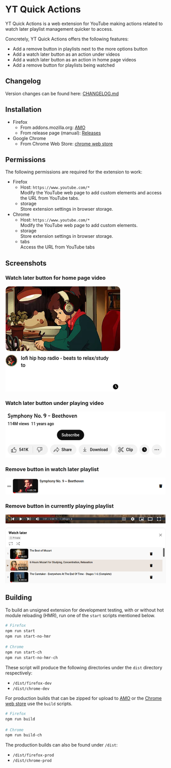 # YT Quick Actions

YT Quick Actions is a web extension for YouTube making actions related to watch later playlist management quicker
to access.

Concretely, YT Quick Actions offers the following features:

- Add a remove button in playlists next to the more options button
- Add a watch later button as an action under videos
- Add a watch later button as an action in home page videos
- Add a remove button for playlists being watched

## Changelog

Version changes can be found here: [CHANGELOG.md](./CHANGELOG.md)

## Installation

- Firefox
  - From addons.mozilla.org: [AMO](https://addons.mozilla.org/en-US/firefox/addon/yt-quick-actions/)
  - From release page (manual): [Releases](https://github.com/Compile-Time/yt-quick-actions/releases)
- Google Chrome
  - From Chrome Web Store:
    [chrome web store](https://chrome.google.com/webstore/detail/yt-quick-actions/lopaoogidddnpogjngfhbaklhdecmcii)

## Permissions

The following permissions are required for the extension to work:

- Firefox
  - Host: `https://www.youtube.com/*`
    <br>Modify the YouTube web page to add custom elements and access the URL from YouTube tabs.
  - storage
    <br>Store extension settings in browser storage.
- Chrome
  - Host: `https://www.youtube.com/*`
    <br>Modify the YouTube web page to add custom elements.
  - storage
    <br>Store extension settings in browser storage.
  - tabs
    <br>Access the URL from YouTube tabs

## Screenshots

### Watch later button for home page video

![Home page watch later button](documentation/images/home_page_sample.png "Home page watch later button")

### Watch later button under playing video

![Watch later button under playing video](documentation/images/video_watch_later_sample.png "Watch later button under playing video")

### Remove button in watch later playlist

![Remove button in watch later playlist](documentation/images/watch_later_remove_sample.png "Remove button in watch later playlist")

### Remove button in currently playing playlist

![Remove button in currently playing playlist](documentation/images/watching_playlist_remove_sample.png "Remove button in currently playing playlist")

## Building

To build an unsigned extension for development testing, with or without hot
module reloading (HMR), run one of the `start` scripts mentioned below.

```sh
# Firefox
npm run start
npm run start-no-hmr

# Chrome
npm run start-ch
npm run start-no-hmr-ch
```

These script will produce the following directories under the `dist` directory
respectively:

- `/dist/firefox-dev`
- `/dist/chrome-dev`

For production builds that can be zipped for upload to [AMO](https://addons.mozilla.org/en-US/firefox/) or the
[Chrome web store](https://chrome.google.com/webstore/category/extensions) use the `build` scripts.

```sh
# Firefox
npm run build

# Chrome
npm run build-ch
```

The production builds can also be found under `/dist`:

- `/dist/firefox-prod`
- `/dist/chrome-prod`
